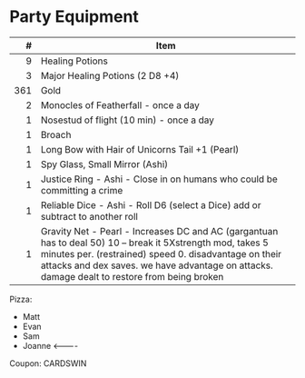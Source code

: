 # Party Equipment

\#  | Item
--: | ---------
9  | Healing Potions
3   | Major Healing Potions (2 D8 +4)
361 | Gold
2   | Monocles of Featherfall - once a day
1   | Nosestud of flight (10 min) - once a day
1   | Broach   
1   | Long Bow with Hair of Unicorns Tail +1 (Pearl)
1   | Spy Glass, Small Mirror (Ashi)
1   | Justice Ring - Ashi - Close in on humans who could be committing a crime
1   | Reliable Dice - Ashi - Roll D6 (select a Dice) add or subtract to another roll 
1   | Gravity Net - Pearl - Increases DC and AC (gargantuan has to deal 50) 10 – break it 5Xstrength mod, takes 5 minutes per. (restrained) speed 0.  disadvantage on their attacks and dex saves. we have advantage on attacks. damage dealt to restore from being broken

Pizza:
- Matt
- Evan 
- Sam 
- Joanne <----

Coupon: CARDSWIN


